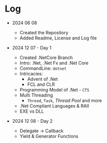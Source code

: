 # Log

- 2024 06 08
  - Created the Repository
  - Added Readme, License and Log file

- 2024 12 07 - Day 1
  - Created .NetCore Branch
  - Intro: .Net, .Net Fx and .Net Core
  - CommandLine: `dotnet`
  - Intricacies:
    - Advent of .Net
    - FCL and CLR
  - Programming Model of .Net - `CTS`
  - Multi Threading
    - `Thread`, `Task`, *Thread Pool* and more
  - .Net Compliant Languages & RAII
  - EXE vs DLL

- 2024 12 08 - Day 2
  - Delegate -> Callback
  - Yield & Generator Functions
